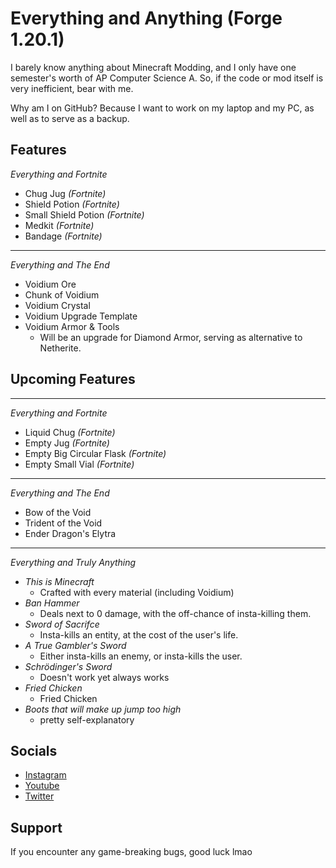 # Everything and Anything (Forge 1.20.1)

I barely know anything about Minecraft Modding, and I only have
one semester's worth of AP Computer Science A. So, if the code or mod 
itself is very inefficient, bear with me.

Why am I on GitHub? Because I want to work on my laptop and my PC, as well as to serve 
as a backup.

## Features
_Everything and Fortnite_
- Chug Jug _(Fortnite)_
- Shield Potion _(Fortnite)_
- Small Shield Potion _(Fortnite)_
- Medkit _(Fortnite)_
- Bandage _(Fortnite)_
- --
_Everything and The End_
- Voidium Ore
- Chunk of Voidium
- Voidium Crystal
- Voidium Upgrade Template
- Voidium Armor & Tools
  - Will be an upgrade for Diamond Armor, serving as alternative to Netherite.

## Upcoming Features
- --
_Everything and Fortnite_
- Liquid Chug _(Fortnite)_
- Empty Jug _(Fortnite)_
- Empty Big Circular Flask _(Fortnite)_
- Empty Small Vial _(Fortnite)_
- --
_Everything and The End_
- Bow of the Void
- Trident of the Void
- Ender Dragon's Elytra
- --
_Everything and Truly Anything_
- _This is Minecraft_
  - Crafted with every material (including Voidium)
- _Ban Hammer_
  - Deals next to 0 damage, with the off-chance of insta-killing them.
- _Sword of Sacrifce_
  - Insta-kills an entity, at the cost of the user's life.
- _A True Gambler's Sword_
  - Either insta-kills an enemy, or insta-kills the user.
- _Schrödinger's Sword_
  - Doesn't work yet always works
- _Fried Chicken_
  - Fried Chicken
- _Boots that will make up jump too high_
  - pretty self-explanatory

## Socials
- [Instagram](https://www.instagram.com/ehann.h/)
- [Youtube](https://www.youtube.com/@ehann.n)
- [Twitter](https://twitter.com/ehannhq)

## Support
If you encounter any game-breaking bugs, good luck lmao